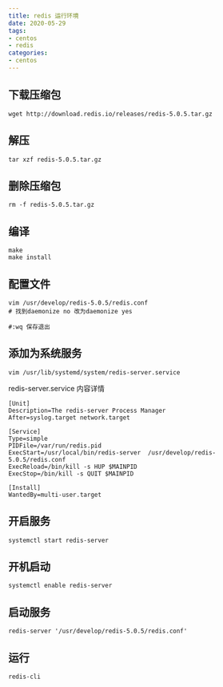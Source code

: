 ```yaml
---
title: redis 运行环境 
date: 2020-05-29
tags:
- centos
- redis
categories:
- centos
---
```


## 下载压缩包

```shell
wget http://download.redis.io/releases/redis-5.0.5.tar.gz
```

## 解压

```shell
tar xzf redis-5.0.5.tar.gz
```

## 删除压缩包

```shell
rm -f redis-5.0.5.tar.gz
```

## 编译

```shell
make
make install
```

## 配置文件

```shell
vim /usr/develop/redis-5.0.5/redis.conf
# 找到daemonize no 改为daemonize yes

#:wq 保存退出
```

## 添加为系统服务

```shell
vim /usr/lib/systemd/system/redis-server.service
```

redis-server.service 内容详情

```shell
[Unit]
Description=The redis-server Process Manager
After=syslog.target network.target
 
[Service]
Type=simple
PIDFile=/var/run/redis.pid
ExecStart=/usr/local/bin/redis-server  /usr/develop/redis-5.0.5/redis.conf
ExecReload=/bin/kill -s HUP $MAINPID
ExecStop=/bin/kill -s QUIT $MAINPID
 
[Install]
WantedBy=multi-user.target
```

## 开启服务

```shell
systemctl start redis-server
```

## 开机启动

```shell
systemctl enable redis-server
```

## 启动服务

```shell
redis-server '/usr/develop/redis-5.0.5/redis.conf'
```

## 运行

```shell
redis-cli
```
